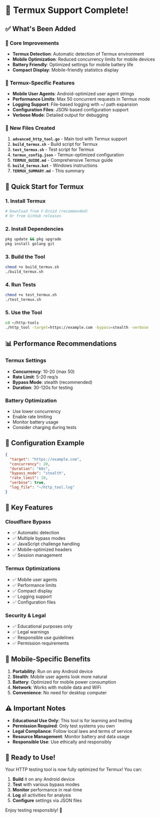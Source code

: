 # 🎉 Termux Support Complete!

## ✅ What's Been Added

### 🔧 **Core Improvements**
- **Termux Detection**: Automatic detection of Termux environment
- **Mobile Optimization**: Reduced concurrency limits for mobile devices
- **Battery Friendly**: Optimized settings for mobile battery life
- **Compact Display**: Mobile-friendly statistics display

### 📱 **Termux-Specific Features**
- **Mobile User Agents**: Android-optimized user agent strings
- **Performance Limits**: Max 50 concurrent requests in Termux mode
- **Logging Support**: File-based logging with ~/ path expansion
- **Configuration Files**: JSON-based configuration support
- **Verbose Mode**: Detailed output for debugging

### 📁 **New Files Created**
1. **`advanced_http_tool.go`** - Main tool with Termux support
2. **`build_termux.sh`** - Build script for Termux
3. **`test_termux.sh`** - Test script for Termux
4. **`termux_config.json`** - Termux-optimized configuration
5. **`TERMUX_GUIDE.md`** - Comprehensive Termux guide
6. **`build_termux.bat`** - Windows instructions
7. **`TERMUX_SUMMARY.md`** - This summary

## 🚀 **Quick Start for Termux**

### 1. Install Termux
```bash
# Download from F-Droid (recommended)
# Or from GitHub releases
```

### 2. Install Dependencies
```bash
pkg update && pkg upgrade
pkg install golang git
```

### 3. Build the Tool
```bash
chmod +x build_termux.sh
./build_termux.sh
```

### 4. Run Tests
```bash
chmod +x test_termux.sh
./test_termux.sh
```

### 5. Use the Tool
```bash
cd ~/http-tools
./http_tool -target=https://example.com -bypass=stealth -verbose
```

## 📊 **Performance Recommendations**

### Termux Settings
- **Concurrency**: 10-20 (max 50)
- **Rate Limit**: 5-20 req/s
- **Bypass Mode**: stealth (recommended)
- **Duration**: 30-120s for testing

### Battery Optimization
- Use lower concurrency
- Enable rate limiting
- Monitor battery usage
- Consider charging during tests

## 🔧 **Configuration Example**

```json
{
  "target": "https://example.com",
  "concurrency": 20,
  "duration": "60s",
  "bypass_mode": "stealth",
  "rate_limit": 10,
  "verbose": true,
  "log_file": "~/http_tool.log"
}
```

## 🎯 **Key Features**

### Cloudflare Bypass
- ✅ Automatic detection
- ✅ Multiple bypass modes
- ✅ JavaScript challenge handling
- ✅ Mobile-optimized headers
- ✅ Session management

### Termux Optimizations
- ✅ Mobile user agents
- ✅ Performance limits
- ✅ Compact display
- ✅ Logging support
- ✅ Configuration files

### Security & Legal
- ✅ Educational purposes only
- ✅ Legal warnings
- ✅ Responsible use guidelines
- ✅ Permission requirements

## 📱 **Mobile-Specific Benefits**

1. **Portability**: Run on any Android device
2. **Stealth**: Mobile user agents look more natural
3. **Battery**: Optimized for mobile power consumption
4. **Network**: Works with mobile data and WiFi
5. **Convenience**: No need for desktop computer

## ⚠️ **Important Notes**

- **Educational Use Only**: This tool is for learning and testing
- **Permission Required**: Only test systems you own
- **Legal Compliance**: Follow local laws and terms of service
- **Resource Management**: Monitor battery and data usage
- **Responsible Use**: Use ethically and responsibly

## 🎉 **Ready to Use!**

Your HTTP testing tool is now fully optimized for Termux! You can:

1. **Build** it on any Android device
2. **Test** with various bypass modes
3. **Monitor** performance in real-time
4. **Log** all activities for analysis
5. **Configure** settings via JSON files

Enjoy testing responsibly! 🚀
